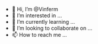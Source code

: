 - 👋 Hi, I’m @Vinferm
- 👀 I’m interested in ...
- 🌱 I’m currently learning ...
- 💞️ I’m looking to collaborate on ...
- 📫 How to reach me ...

<!---
Vinferm/Vinferm is a ✨ special ✨ repository because its `README.md` (this file) appears on your GitHub profile.
You can click the Preview link to take a look at your changes.
--->

